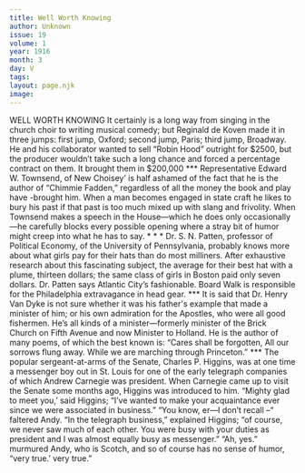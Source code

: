```yaml
---
title: Well Worth Knowing
author: Unknown
issue: 19
volume: 1
year: 1916
month: 3
day: V
tags:
layout: page.njk
image:
---
```

WELL WORTH KNOWING    It certainly is a long way from singing in the church choir to writing musical comedy; but Reginald de Koven made it in three jumps: first jump, Oxford; second jump, Paris; third jump, Broadway. He and his collaborator wanted to sell “Robin Hood” outright for $2500, but the producer wouldn’t take such a long chance and forced a percentage contract on them. It brought them in $200,000   ***   Representative Edward W. Townsend, of New Choisey’ is half ashamed of the fact that he is the author of “Chimmie Fadden,” regardless of all the money the book and play have -brought him. When a man becomes engaged in state craft he likes to bury his past if that past is too much mixed up with slang and frivolity. When Townsend makes a speech in the House—which he does only occasionally—he carefully blocks every possible opening where a stray bit of humor might creep into what he has to say.    * * *    Dr. S. N. Patten, professor of Political Economy, of the University of Pennsylvania, probably knows more about what girls pay for their hats than do most milliners. After exhaustive research about this fascinating subject, the average for their best hat with a plume, thirteen dollars; the same class of girls in Boston paid only seven dollars. Dr. Patten says Atlantic City’s fashionable. Board Walk is responsible for the Philadelphia extravagance in head gear.    ***   It is said that Dr. Henry Van Dyke is not sure whether it was his father's example that made a minister of him; or his own admiration for the Apostles, who were all good fishermen. He’s all kinds of a minister—formerly minister of the Brick Church on Fifth Avenue and now Minister to Holland. He is the author of many poems, of which the best known is: “Cares shall be forgotten, All our sorrows flung away. While we are marching through Princeton.”    ***   The popular sergeant-at-arms of the Senate, Charles P. Higgins, was at one time a messenger boy out in St. Louis for one of the early telegraph companies of which Andrew Carnegie was president.    When Carnegie came up to visit the Senate some months ago, Higgins was introduced to him.    “Mighty glad to meet you,’ said Higgins; “I’ve wanted to make your acquaintance ever since we were associated in business.”    “You know, er—I don’t recall –“ faltered Andy.    “In the telegraph business,” explained Higgins; “of course, we never saw much of each other. You were busy with your duties as president and I was almost equally busy as messenger.”    “Ah, yes.” murmured Andy, who is Scotch, and so of course has no sense of humor, “very true.’ very true.” 




